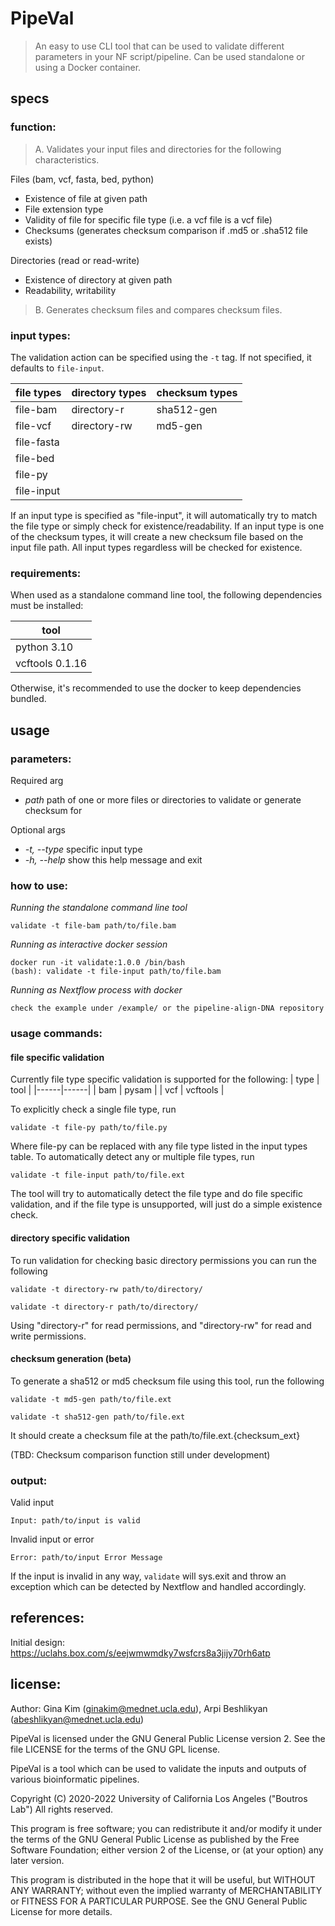 # PipeVal
> An easy to use CLI tool that can be used to validate different parameters in your NF script/pipeline. Can be used standalone or using a Docker container.

## specs

### function:
> A. Validates your input files and directories for the following characteristics.

Files (bam, vcf, fasta, bed, python)
- Existence of file at given path
- File extension type
- Validity of file for specific file type (i.e. a vcf file is a vcf file)
- Checksums (generates checksum comparison if .md5 or .sha512 file exists)

Directories (read or read-write)
- Existence of directory at given path
- Readability, writability

> B. Generates checksum files and compares checksum files.

### input types:
The validation action can be specified using the `-t` tag. If not specified, it defaults to `file-input`.

|file types|directory types|checksum types|
|----------|---------------|--------------|
|file-bam| directory-r | sha512-gen |
|file-vcf| directory-rw | md5-gen |
|file-fasta|
|file-bed|
|file-py|
|file-input|

If an input type is specified as "file-input", it will automatically try to match the file type or simply check for existence/readability.
If an input type is one of the checksum types, it will create a new checksum file based on the input file path.
All input types regardless will be checked for existence.

### requirements:
When used as a standalone command line tool, the following dependencies must be installed:

|tool|
|----|
|python 3.10|
|vcftools 0.1.16|

Otherwise, it's recommended to use the docker to keep dependencies bundled.

## usage

### parameters:

Required arg
- _path_ path of one or more files or directories to validate or generate checksum for

Optional args
- _-t, --type_ specific input type
- _-h, --help_ show this help message and exit

### how to use:

_Running the standalone command line tool_
```
validate -t file-bam path/to/file.bam
```

_Running as interactive docker session_
```
docker run -it validate:1.0.0 /bin/bash
(bash): validate -t file-input path/to/file.bam
```

_Running as Nextflow process with docker_
```
check the example under /example/ or the pipeline-align-DNA repository
```

### usage commands:
#### file specific validation
Currently file type specific validation is supported for the following:
| type | tool |
|------|------|
| bam | pysam |
| vcf | vcftools |

To explicitly check a single file type, run
```
validate -t file-py path/to/file.py
```
Where file-py can be replaced with any file type listed in the input types table.
To automatically detect any or multiple file types, run
```
validate -t file-input path/to/file.ext
```
The tool will try to automatically detect the file type and do file specific validation, and if the file type is unsupported, will just do a simple existence check.

#### directory specific validation
To run validation for checking basic directory permissions you can run the following

```
validate -t directory-rw path/to/directory/
```
```
validate -t directory-r path/to/directory/
```

Using "directory-r" for read permissions, and "directory-rw" for read and write permissions.

#### checksum generation (beta)
To generate a sha512 or md5 checksum file using this tool, run the following

```
validate -t md5-gen path/to/file.ext
```

```
validate -t sha512-gen path/to/file.ext
```

It should create a checksum file at the path/to/file.ext.{checksum_ext}

(TBD: Checksum comparison function still under development)

### output:
Valid input
```
Input: path/to/input is valid
```
Invalid input or error
```
Error: path/to/input Error Message
```

If the input is invalid in any way, `validate` will sys.exit and throw an exception which can be detected by Nextflow and handled accordingly.

## references:
Initial design: https://uclahs.box.com/s/eejwmwmdky7wsfcrs8a3jijy70rh6atp

## license:
Author: Gina Kim (ginakim@mednet.ucla.edu), Arpi Beshlikyan (abeshlikyan@mednet.ucla.edu)

PipeVal is licensed under the GNU General Public License version 2. See the file LICENSE for the terms of the GNU GPL license.

PipeVal is a tool which can be used to validate the inputs and outputs of various bioinformatic pipelines.

Copyright (C) 2020-2022 University of California Los Angeles ("Boutros Lab") All rights reserved.

This program is free software; you can redistribute it and/or modify it under the terms of the GNU General Public License as published by the Free Software Foundation; either version 2 of the License, or (at your option) any later version.

This program is distributed in the hope that it will be useful, but WITHOUT ANY WARRANTY; without even the implied warranty of MERCHANTABILITY or FITNESS FOR A PARTICULAR PURPOSE. See the GNU General Public License for more details.
